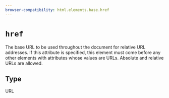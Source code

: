 ```yaml
---
browser-compatibility: html.elements.base.href
---
```


# `href`

The base URL to be used throughout the document for relative URL addresses. If this attribute is specified, this element must come before any other elements with attributes whose values are URLs. Absolute and relative URLs are allowed.

## Type

URL

